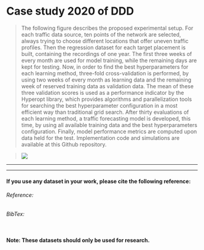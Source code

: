 # Case study 2020 of DDD

> The following figure describes the proposed experimental setup. For each traffic data source, ten points of the network are selected, always trying to choose different locations that offer uneven traffic profiles. Then the regression dataset for each target placement is built, containing the recordings of one year. The first three weeks of every month are used for model training, while the remaining days are kept for testing. Now, in order to find the best hyperparameters for each learning method, three-fold cross-validation is performed, by using two weeks of every month as learning data and the remaining week of reserved training data as validation data. The mean of these three validation scores is used as a performance indicator by the Hyperopt library, which provides algorithms and parallelization tools for searching the best hyperparameter configuration in a most efficient way than traditional grid search. After thirty evaluations of each learning method, a traffic forecasting model is developed, this time, by using all available training data and the best hyperparameters configuration. Finally, model performance metrics are computed upon data held for the test. Implementation code and simulations are available at this Github repository.

> <img src="https://github.com/erasperiko/CaseStudy2020/blob/master/Experimental%20Set%20Up.png" ></img>



---

---
#### If you use any dataset in your work, please cite the following reference:
###### Reference:

###### BibTex:
```

```
#### Note: These datasets should only be used for research.
